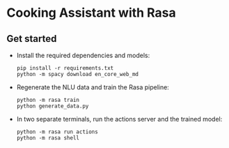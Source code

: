 # Cooking Assistant with Rasa

## Get started
- Install the required dependencies and models:
    ```shell
    pip install -r requirements.txt
    python -m spacy download en_core_web_md
    ```
- Regenerate the NLU data and train the Rasa pipeline:
    ```shell
    python -m rasa train
    python generate_data.py
    ```
- In two separate terminals, run the actions server and the trained model:
    ```shell
    python -m rasa run actions
    python -m rasa shell
    ```
